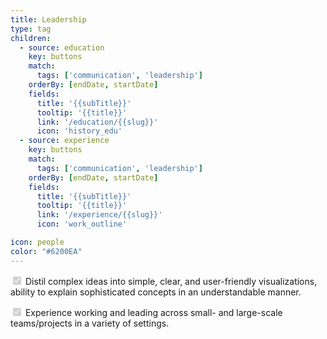 ```yaml
---
title: Leadership
type: tag
children:
  - source: education
    key: buttons
    match:
      tags: ['communication', 'leadership']
    orderBy: [endDate, startDate]
    fields:
      title: '{{subTitle}}'
      tooltip: '{{title}}'
      link: '/education/{{slug}}'
      icon: 'history_edu'
  - source: experience
    key: buttons
    match:
      tags: ['communication', 'leadership']
    orderBy: [endDate, startDate]
    fields:
      title: '{{subTitle}}'
      tooltip: '{{title}}'
      link: '/experience/{{slug}}'
      icon: 'work_outline'

icon: people
color: "#6200EA"
---
```

<input type="checkbox" checked disabled></input> Distil complex ideas into simple, clear, and user-friendly visualizations, ability to explain sophisticated concepts in an understandable manner.

<input type="checkbox" checked disabled></input> Experience working and leading across small- and large-scale teams/projects in a variety of settings. 
